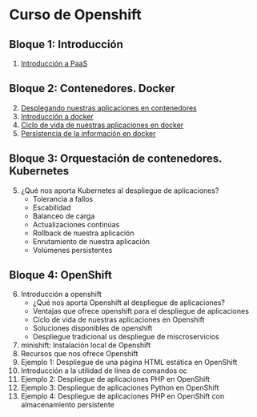 # Curso de Openshift

## Bloque 1: Introducción

1. [Introducción a PaaS](curso/u01)

## Bloque 2: Contenedores. Docker

2. [Desplegando nuestras aplicaciones en contenedores](curso/u02)
3. [Introducción a docker](curso/u03)
4. [Ciclo de vida de nuestras aplicaciones en docker](curso/u04)
5. [Persistencia de la información en docker](curso/u05)

## Bloque 3: Orquestación de contenedores. Kubernetes

5. ¿Qué nos aporta Kubernetes al despliegue de aplicaciones?
    * Tolerancia a fallos
    * Escabilidad
    * Balanceo de carga
    * Actualizaciones continúas
    * Rollback de nuestra aplicación
    * Enrutamiento de nuestra aplicación
    * Volúmenes persistentes

## Bloque 4: OpenShift

6. Introducción a openshift
    * ¿Qué nos aporta Openshift al despliegue de aplicaciones?
    * Ventajas que ofrece openshift para el despliegue de aplicaciones
    * Ciclo de vida de nuestras aplicaciones en Openshift
    * Soluciones disponibles de openshift
    * Despliegue tradicional us despliegue de miscroservicios
7. minishift: Instalación local de Openshift
8. Recursos que nos ofrece Openshift
9. Ejemplo 1: Despliegue de una página HTML estática en OpenShift
10. Introducción a la utilidad de línea de comandos oc
11. Ejemplo 2: Despliegue de aplicaciones PHP en OpenShift
12. Ejemplo 3: Despliegue de aplicaciones Python en OpenShift
13. Ejemplo 4: Despliegue de aplicaciones PHP en OpenShift con almacenamiento persistente

